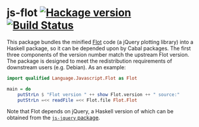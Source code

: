 # js-flot [![Hackage version](https://img.shields.io/hackage/v/js-flot.svg?label=Hackage)](https://hackage.haskell.org/package/js-flot) [![Build Status](https://img.shields.io/travis/ndmitchell/js-flot.svg)](https://travis-ci.org/ndmitchell/js-flot)

This package bundles the minified [Flot](http://www.flotcharts.org/) code
(a jQuery plotting library) into a Haskell package,
so it can be depended upon by Cabal packages. The first three components of
the version number match the upstream Flot version. The package is designed
to meet the redistribution requirements of downstream users (e.g. Debian).
As an example:

```haskell
import qualified Language.Javascript.Flot as Flot

main = do
    putStrLn $ "Flot version " ++ show Flot.version ++ " source:"
    putStrLn =<< readFile =<< Flot.file Flot.Flot
```

Note that Flot depends on jQuery, a Haskell version of which can be obtained
from the [`js-jquery` package](https://github.com/ndmitchell/js-jquery#readme).
